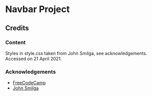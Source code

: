 # Navbar Project


## Credits

### Content

Styles in style.css taken from John Smilga, see acknowledgements.  Accessed on 21 April 2021.




### Acknowledgements

- [FreeCodeCamp](https://www.youtube.com/watch?v=3PHXvlpOkf4&t=1825s)
- [John Smilga](https://github.com/john-smilga/javascript-basic-projects)
